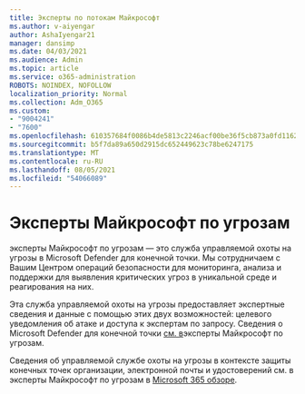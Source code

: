 ```yaml
---
title: Эксперты по потокам Майкрософт
ms.author: v-aiyengar
author: AshaIyengar21
manager: dansimp
ms.date: 04/03/2021
ms.audience: Admin
ms.topic: article
ms.service: o365-administration
ROBOTS: NOINDEX, NOFOLLOW
localization_priority: Normal
ms.collection: Adm_O365
ms.custom:
- "9004241"
- "7600"
ms.openlocfilehash: 610357684f0086b4de5813c2246acf00be36f5cb873a0fd1162b00fd0e57eb42
ms.sourcegitcommit: b5f7da89a650d2915dc652449623c78be6247175
ms.translationtype: MT
ms.contentlocale: ru-RU
ms.lasthandoff: 08/05/2021
ms.locfileid: "54066089"
---
```

# <a name="microsoft-threat-experts"></a>Эксперты Майкрософт по угрозам

эксперты Майкрософт по угрозам — это служба управляемой охоты на угрозы в Microsoft Defender для конечной точки.  Мы сотрудничаем с Вашим Центром операций безопасности для мониторинга, анализа и поддержки для выявления критических угроз в уникальной среде и реагирования на них.

Эта служба управляемой охоты на угрозы предоставляет экспертные сведения и данные с помощью этих двух возможностей: целевого уведомления об атаке и доступа к экспертам по запросу. Сведения о Microsoft Defender для конечной точки [см. в]( https://docs.microsoft.com/microsoft-365/security/defender-endpoint/microsoft-threat-experts)эксперты Майкрософт по угрозам.

Сведения об управляемой службе охоты на угрозы в контексте защиты конечных точек организации, электронной почты и удостоверений см. в эксперты Майкрософт по угрозам в [Microsoft 365 обзоре](https://docs.microsoft.com/microsoft-365/security/mtp/microsoft-threat-experts?view=o365-worldwide).